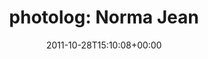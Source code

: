 ---
retweeted: false
source: <a href="http://posterous.com" rel="nofollow">Posterous</a>
entities:
  hashtags: []
  symbols: []
  user_mentions: []
  urls:
  - url: http://t.co/dLVMEnzl
    expanded_url: http://post.ly/3jOeX
    display_url: post.ly/3jOeX
    indices:
    - '21'
    - '41'
display_text_range:
- '0'
- '41'
favorite_count: '0'
id_str: '129938001252986880'
truncated: false
retweet_count: '0'
id: '129938001252986880'
possibly_sensitive: false
created_at: Fri Oct 28 15:10:08 +0000 2011
favorited: false
full_text: 'photolog: Norma Jean'
lang: fr
quote_url: http://post.ly/3jOeX
tags:
- pesos:twitter
date: '2011-10-28T15:10:08+00:00'
src: https://twitter.com/bascht/status/129938001252986880
original_url: https://twitter.com/bascht/status/129938001252986880
type: twitter_tweet
text: 'photolog: Norma Jean'
title: 'photolog: Norma Jean'

---